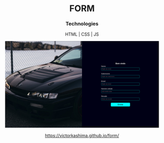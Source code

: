 <center>
<h1>FORM</h1>
<h3>Technologies</h3>
<p>HTML | CSS | JS</p>

<a href="https://victorkashima.github.io/form/" target="_blank">
<img src="static/Image.png">
</a>

https://victorkashima.github.io/form/

</center>